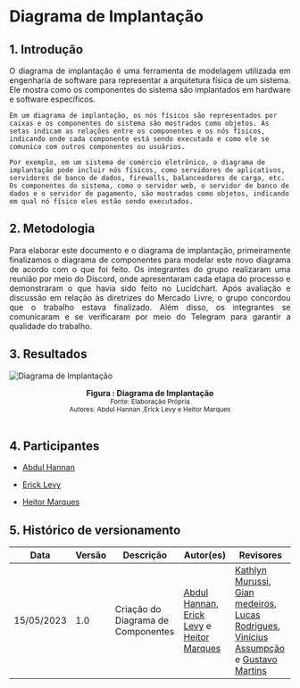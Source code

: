 # Diagrama de Implantação

## 1. Introdução
<p align="justify">
    O diagrama de implantação é uma ferramenta de modelagem utilizada em engenharia de software para representar a arquitetura física de um sistema. Ele mostra como os componentes do sistema são implantados em hardware e software específicos.

    Em um diagrama de implantação, os nós físicos são representados por caixas e os componentes do sistema são mostrados como objetos. As setas indicam as relações entre os componentes e os nós físicos, indicando onde cada componente está sendo executado e como ele se comunica com outros componentes ou usuários.

    Por exemplo, em um sistema de comércio eletrônico, o diagrama de implantação pode incluir nós físicos, como servidores de aplicativos, servidores de banco de dados, firewalls, balanceadores de carga, etc. Os componentes do sistema, como o servidor web, o servidor de banco de dados e o servidor de pagamento, são mostrados como objetos, indicando em qual nó físico eles estão sendo executados.
</p>


## 2. Metodologia

<p align="justify">
    Para elaborar este documento e o diagrama de implantação, primeiramente finalizamos o diagrama de componentes para modelar este novo diagrama de acordo com o que foi feito. Os integrantes do grupo realizaram uma reunião por meio do Discord, onde apresentaram cada etapa do processo e demonstraram o que havia sido feito no Lucidchart. Após avaliação e discussão em relação às diretrizes do Mercado Livre, o grupo concordou que o trabalho estava finalizado. Além disso, os integrantes se comunicaram e se verificaram por meio do Telegram para garantir a qualidade do trabalho.
</p>

## 3. Resultados

![Diagrama de Implantação](../Assets/Componentes-pacotes-Implantacao/diagramadeImplantacao.jpeg)

<figcaption align='center'>
    <b>Figura : Diagrama de Implantação</b>
    <br><small>Fonte: Elaboração Própria</small>
    <br><small>Autores: Abdul Hannan ,Erick Levy e Heitor Marques</small>
    
</figcaption>
<br>

## 4. Participantes

- [Abdul Hannan](https://github.com/hannanhunny01)

- [Erick Levy](https://github.com/Ericklevy)

- [Heitor Marques](https://github.com/heitormsb)



## 5. Histórico de versionamento

|Data | Versão | Descrição | Autor(es)|Revisores|
| -- | -- | -- | -- |--|
|15/05/2023|1.0|Criação do Diagrama de Componentes| [Abdul Hannan](https://github.com/hannanhunny01), [Erick Levy](https://github.com/Ericklevy) e [Heitor Marques](https://github.com/heitormsb)| [Kathlyn Murussi](https://github.com/klmurussi), [Gian medeiros](https://github.com/GianMedeiros), [Lucas Rodrigues](https://github.com/nickby2), [Vinícius Assumpção](https://github.com/viniman27) e [Gustavo Martins](https://github.com/gustavomartins-github) |
